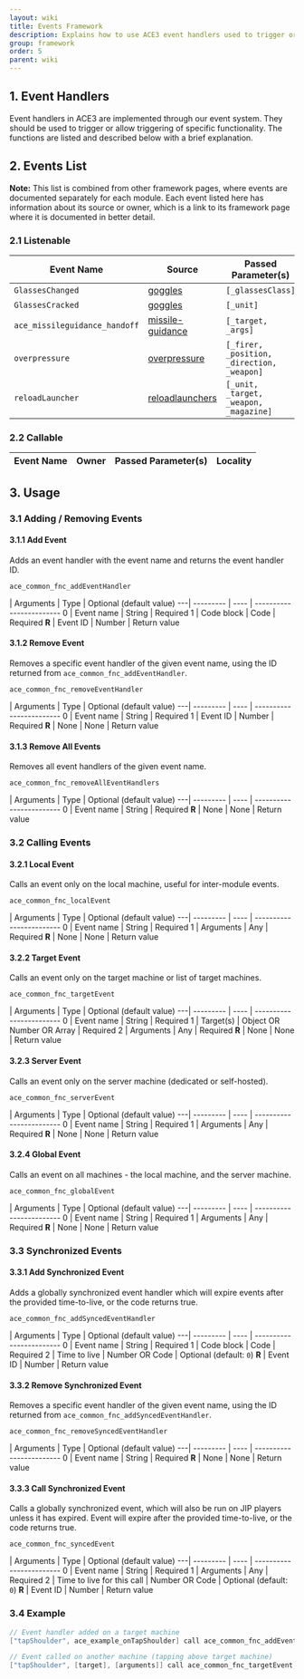 ```yaml
---
layout: wiki
title: Events Framework
description: Explains how to use ACE3 event handlers used to trigger or allow triggering of specific functionality and lists all documented events.
group: framework
order: 5
parent: wiki
---
```


## 1. Event Handlers

Event handlers in ACE3 are implemented through our event system. They should be used to trigger or allow triggering of specific functionality. The functions are listed and described below with a brief explanation.


## 2. Events List

**Note:** This list is combined from other framework pages, where events are documented separately for each module. Each event listed here has information about its source or owner, which is a link to its framework page where it is documented in better detail.

### 2.1 Listenable

Event Name | Source | Passed Parameter(s) | Locality
---------- | ------ | ------------------- | --------
`GlassesChanged` | [goggles](http://ace3mod.com/wiki/framework/goggles-framework.html) | `[_glassesClass]` | Local
`GlassesCracked` | [goggles](http://ace3mod.com/wiki/framework/goggles-framework.html) | `[_unit]` | Local
`ace_missileguidance_handoff` | [missile-guidance](http://ace3mod.com/wiki/framework/missile-guidance-framework.html) | `[_target, _args]` | Global
`overpressure` | [overpressure](http://ace3mod.com/wiki/framework/overpressure-framework.html) | `[_firer, _position, _direction, _weapon]` | Target
`reloadLauncher` | [reloadlaunchers](http://ace3mod.com/wiki/framework/reloadlaunchers-framework.html) | `[_unit, _target, _weapon, _magazine]` | Target

### 2.2 Callable

Event Name | Owner | Passed Parameter(s) | Locality
---------- | ----- | ------------------- | --------



## 3. Usage

### 3.1 Adding / Removing Events

#### 3.1.1 Add Event

Adds an event handler with the event name and returns the event handler ID.

`ace_common_fnc_addEventHandler`

   | Arguments | Type | Optional (default value)
---| --------- | ---- | ------------------------
0  | Event name | String | Required
1  | Code block | Code | Required
**R** | Event ID | Number | Return value

#### 3.1.2 Remove Event

Removes a specific event handler of the given event name, using the ID returned from `ace_common_fnc_addEventHandler`.

`ace_common_fnc_removeEventHandler`

   | Arguments | Type | Optional (default value)
---| --------- | ---- | ------------------------
0  | Event name | String | Required
1  | Event ID | Number | Required
**R** | None | None | Return value


#### 3.1.3 Remove All Events

Removes all event handlers of the given event name.

`ace_common_fnc_removeAllEventHandlers`

   | Arguments | Type | Optional (default value)
---| --------- | ---- | ------------------------
0  | Event name | String | Required
**R** | None | None | Return value


### 3.2 Calling Events

#### 3.2.1 Local Event

Calls an event only on the local machine, useful for inter-module events.

`ace_common_fnc_localEvent`

   | Arguments | Type | Optional (default value)
---| --------- | ---- | ------------------------
0  | Event name | String | Required
1  | Arguments | Any | Required
**R** | None | None | Return value

#### 3.2.2 Target Event

Calls an event only on the target machine or list of target machines.

`ace_common_fnc_targetEvent`

   | Arguments | Type | Optional (default value)
---| --------- | ---- | ------------------------
0  | Event name | String | Required
1  | Target(s) | Object OR Number OR Array | Required
2  | Arguments | Any | Required
**R** | None | None | Return value

#### 3.2.3 Server Event

Calls an event only on the server machine (dedicated or self-hosted).

`ace_common_fnc_serverEvent`

   | Arguments | Type | Optional (default value)
---| --------- | ---- | ------------------------
0  | Event name | String | Required
1  | Arguments | Any | Required
**R** | None | None | Return value

#### 3.2.4 Global Event

Calls an event on all machines - the local machine, and the server machine.

`ace_common_fnc_globalEvent`

   | Arguments | Type | Optional (default value)
---| --------- | ---- | ------------------------
0  | Event name | String | Required
1  | Arguments | Any | Required
**R** | None | None | Return value


### 3.3 Synchronized Events

#### 3.3.1 Add Synchronized Event

Adds a globally synchronized event handler which will expire events after the provided time-to-live, or the code returns true.

`ace_common_fnc_addSyncedEventHandler`

   | Arguments | Type | Optional (default value)
---| --------- | ---- | ------------------------
0  | Event name | String | Required
1  | Code block | Code | Required
2  | Time to live | Number OR Code | Optional (default: `0`)
**R** | Event ID | Number | Return value

#### 3.3.2 Remove Synchronized Event

Removes a specific event handler of the given event name, using the ID returned from `ace_common_fnc_addSyncedEventHandler`.

`ace_common_fnc_removeSyncedEventHandler`

   | Arguments | Type | Optional (default value)
---| --------- | ---- | ------------------------
0  | Event name | String | Required
**R** | None | None | Return value

#### 3.3.3 Call Synchronized Event

Calls a globally synchronized event, which will also be run on JIP players unless it has expired. Event will expire after the provided time-to-live, or the code returns true.

`ace_common_fnc_syncedEvent`

   | Arguments | Type | Optional (default value)
---| --------- | ---- | ------------------------
0  | Event name | String | Required
1  | Arguments | Any | Required
2  | Time to live for this call | Number OR Code | Optional (default: `0`)
**R** | Event ID | Number | Return value


### 3.4 Example

```cpp
// Event handler added on a target machine
["tapShoulder", ace_example_onTapShoulder] call ace_common_fnc_addEventHandler;

// Event called on another machine (tapping above target machine)
["tapShoulder", [target], [arguments]] call ace_common_fnc_targetEvent;
```
